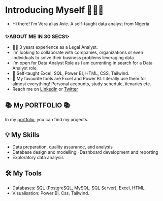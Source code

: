 # Introducing Myself 🙋🏻‍♀️
-  Hi there! I'm Vera alias Avie. A self-taught data analyst from Nigeria. 

### ✨ABOUT ME IN 30 SECS✨

- 👷‍♀️ 3 years experience as a Legal Analyst.
- I’m looking to collaborate with companies, organizations or even individuals to solve their business problems leveraging data.
- I’m open for Data Analyst Role as i am currenting in search for a Data Analyst role.
- 🔰  Self-taught Excel, SQL, Power BI, HTML, CSS, Tailwind.
- 💜 My favourite tools are Excel and Power BI. Literally use them for almost everything! Personal accounts, study schedule, itenaries etc.
- Reach me on [LinkedIn](https://www.linkedin.com/in/vera-ezinne-a66464209/) or [Twitter](https://twitter.com/home)

## 📚 My PORTFOLIO 📚
In my [portfolio](https://github.com/becomingtechsis/Portfolio-Guide), you can find my projects.


## 💡 My Skills
- Data preparation, quality assurance, and analysis
- Database design and modelling
-Dashboard development and reporting
- Exploratory data analysis

## 🛠️ My Tools
- Databases: SQL (PostgreSQL, MySQL, SQL Server), Excel, HTML.
- Visualisation: Power BI, Css, Tailwind.
